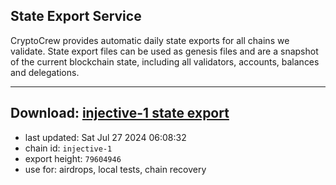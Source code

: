 ## State Export Service
CryptoCrew provides automatic daily state exports for all chains we validate. State export files can be used as genesis files and are a snapshot of the current blockchain state, including all validators, accounts, balances and delegations.

---
**Download: [injective-1 state export](https://dl-eu2.ccvalidators.com/SERVICE/injective/injective-1_export_79604946.json)**
---

- last updated: Sat Jul 27 2024 06:08:32
- chain id: `injective-1`
- export height: `79604946`
- use for: airdrops, local tests, chain recovery
